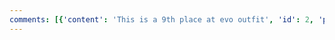 ```yaml
---
comments: [{'content': 'This is a 9th place at evo outfit', 'id': 2, 'post': {'preview': {'filepath': 'thumbs/bba9a7276238462485e45c86e8b8f6f2.jpg'}, 'id': 3}, 'user': {'username': 'Cosmic Benwa Alfredo', 'id': 5}}]
---
```

    